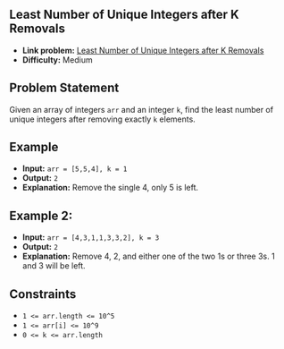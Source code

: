 ## Least Number of Unique Integers after K Removals

- **Link problem:** [Least Number of Unique Integers after K Removals](https://leetcode.com/problems/least-number-of-unique-integers-after-k-removals/)
- **Difficulty:** Medium

## Problem Statement

Given an array of integers `arr` and an integer `k`, find the least number of unique integers after removing exactly `k` elements.

## Example

- **Input:** `arr = [5,5,4], k = 1`
- **Output:** `2`
- **Explanation:** Remove the single 4, only 5 is left.

## Example 2:

- **Input:** `arr = [4,3,1,1,3,3,2], k = 3`
- **Output:** `2`
- **Explanation:** Remove 4, 2, and either one of the two 1s or three 3s. 1 and 3 will be left.

## Constraints

- `1 <= arr.length <= 10^5`
- `1 <= arr[i] <= 10^9`
- `0 <= k <= arr.length`
